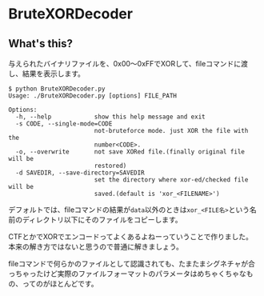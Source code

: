 # BruteXORDecoder
## What's this?
与えられたバイナリファイルを、0x00〜0xFFでXORして、fileコマンドに渡し、結果を表示します。

    $ python BruteXORDecoder.py
    Usage: ./BruteXORDecoder.py [options] FILE_PATH
    
    Options:
      -h, --help            show this help message and exit
      -s CODE, --single-mode=CODE
                            not-bruteforce mode. just XOR the file with the
                            number<CODE>.
      -o, --overwrite       not save XORed file.(finally original file will be
                            restored)
      -d SAVEDIR, --save-directory=SAVEDIR
                            set the directory where xor-ed/checked file will be
                            saved.(default is 'xor_<FILENAME>')


デフォルトでは、fileコマンドの結果が`data`以外のときは`xor_<FILE名>`という名前のディレクトリ以下にそのファイルをコピーします。

CTFとかでXORでエンコードってよくあるよねーっていうことで作りました。
本来の解き方ではないと思うので普通に解きましょう。

fileコマンドで何らかのファイルとして認識されても、たまたまシグネチャが合っちゃったけど実際のファイルフォーマットのパラメータはめちゃくちゃなもの、ってのがほとんどです。
